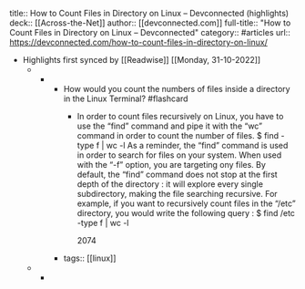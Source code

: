 title:: How to Count Files in Directory on Linux – Devconnected (highlights)
deck:: [[Across-the-Net]]
author:: [[devconnected.com]]
full-title:: "How to Count Files in Directory on Linux – Devconnected"
category:: #articles
url:: https://devconnected.com/how-to-count-files-in-directory-on-linux/

- Highlights first synced by [[Readwise]] [[Monday, 31-10-2022]]
	- -
		- How would you count the numbers of files inside a directory in the Linux Terminal? #flashcard
			- In order to count files recursively on Linux, you have to use the “find” command and pipe it with the “wc” command in order to count the number of files.
			  $ find <directory> -type f | wc -l
			  As a reminder, the “find” command is used in order to search for files on your system. 
			  When used with the “-f” option, you are targeting ony files. 
			  By default, the “find” command does not stop at the first depth of the directory : it will explore every single subdirectory, making the file searching recursive.
			  For example, if you want to recursively count files in the “/etc” directory, you would write the following query :
			  $ find /etc -type f | wc -l
			  
			  2074
		- tags:: [[linux]]
	- -